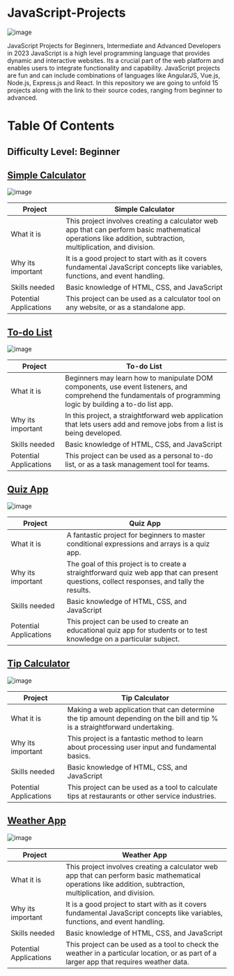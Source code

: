 # JavaScript-Projects
![image](https://user-images.githubusercontent.com/120396905/231789989-d15685ae-1c61-4c2f-a91b-a203cfa521ac.png)

JavaScript Projects for Beginners, Intermediate and Advanced Developers in 2023
JavaScript is a high level programming language that provides dynamic and interactive websites. Its a crucial part of the web platform and enables users to integrate functionality and capability. JavaScript projects are fun and can include combinations of languages like AngularJS, Vue.js, Node.js, Express.js and React.
In this repository we are going to unfold 15 projects along with the link to their source codes, ranging from beginner to advanced.

# Table Of Contents

## Difficulty Level: Beginner

## [Simple Calculator](https://github.com/LucioFex/Simple-Web-Calculator)

![image](https://user-images.githubusercontent.com/120396905/231788761-cf3b697e-2882-4652-b619-fdbd02eb4b44.png)


<html>
<body>
<!--StartFragment-->

Project | Simple Calculator
-- | --
What it is | This project involves creating a calculator web app that can perform basic mathematical operations like addition, subtraction, multiplication, and division.
Why its important | It is a good project to start with as it covers fundamental JavaScript concepts like variables, functions, and event handling.
Skills needed | Basic knowledge of HTML, CSS, and JavaScript
Potential Applications | This project can be used as a calculator tool on any website, or as a standalone app.

<!--EndFragment-->
</body>
</html>

## [To-do List](https://github.com/expalmer/todo-list-vanilla-js)

![image](https://user-images.githubusercontent.com/120396905/231789316-16de6df6-716d-462c-b0a4-e8ba30820c62.png)


<html>
<body>
<!--StartFragment-->

Project | To-do List
-- | --
What it is | Beginners may learn how to manipulate DOM components, use event listeners, and comprehend the fundamentals of programming logic by building a to-do list app.
Why its important | In this project, a straightforward web application that lets users add and remove jobs from a list is being developed.
Skills needed | Basic knowledge of HTML, CSS, and JavaScript
Potential Applications | This project can be used as a personal to-do list, or as a task management tool for teams.

<!--EndFragment-->
</body>
</html>

## [Quiz App](https://github.com/workForClass/js-build-a-quiz-app)

![image](https://user-images.githubusercontent.com/120396905/231789084-dc650a97-4393-482b-a8df-4a9944bedd2b.png)


<html>
<body>
<!--StartFragment-->

Project | Quiz App
-- | --
What it is | A fantastic project for beginners to master conditional expressions and arrays is a quiz app.
Why its important | The goal of this project is to create a straightforward quiz web app that can present questions, collect responses, and tally the results.
Skills needed | Basic knowledge of HTML, CSS, and JavaScript
Potential Applications | This project can be used to create an educational quiz app for students or to test knowledge on a particular subject.

<!--EndFragment-->
</body>
</html>

## [Tip Calculator](https://gist.github.com/DavidSairai/c555bd2d57d4e891eeaf963c3c615fa8)

![image](https://user-images.githubusercontent.com/120396905/231789498-59a2cbd7-c75c-4fd3-95fd-fe660cce4d3a.png)


<html>
<body>
<!--StartFragment-->

Project | Tip Calculator
-- | --
What it is | Making a web application that can determine the tip amount depending on the bill and tip % is a straightforward undertaking.
Why its important | This project is a fantastic method to learn about processing user input and fundamental basics.
Skills needed | Basic knowledge of HTML, CSS, and JavaScript
Potential Applications | This project can be used as a tool to calculate tips at restaurants or other service industries.

<!--EndFragment-->
</body>
</html>

## [Weather App](https://github.com/topics/weatherapp-javascript)

![image](https://user-images.githubusercontent.com/120396905/231789719-b757eb85-570c-4bea-94e5-e29395b50d70.png)

<html>
<body>
<!--StartFragment-->

Project | Weather App
-- | --
What it is | This project involves creating a calculator web app that can perform basic mathematical operations like addition, subtraction, multiplication, and division.
Why its important | It is a good project to start with as it covers fundamental JavaScript concepts like variables, functions, and event handling.
Skills needed | Basic knowledge of HTML, CSS, and JavaScript
Potential Applications | This project can be used as a tool to check the weather in a particular location, or as part of a larger app that requires weather data.

<!--EndFragment-->
</body>
</html>
